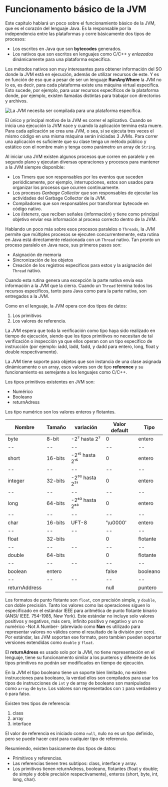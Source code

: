# Funcionamento básico de la JVM


Este capítulo hablará un poco sobre el funcionamiento básico de la JVM, que es el corazón del lenguaje Java. Es la responsable por la independencia entre las plataformas y corre básicamente dos tipos de procesos: 

* Los escritos en Java que son **bytecodes** generados.
* Los nativos que son escritos en lenguajes como C/C++ y *enlazados* dinámicamente para una plataforma específica.

Los métodos nativos son muy interesantes para obtener información del SO donde la JVM está en ejecución, además de utilizar recursos de este. Y es en función de eso que a pesar de ser un lenguaje **RunAnyWhere** la JVM no lo es, es decir, para cada plataforma existe una máquina virtual específica. Esto sucede, por ejemplo, para usar recursos específicos de la plataforma donde, por ejemplo, existen llamadas distintas para trabajar con directorios y archivos.


![La JVM necesita ser compilada para una plataforma específica.](chapter_2_1.png)



El único y principal motivo de la JVM es correr el aplicativo. Cuando se inicia una ejecución la JVM nace y cuando la aplicación termina esta muere. Para cada aplicación se crea una JVM, o sea, si se ejecuta tres veces el mismo código en una misma máquina serán iniciadas 3 JVMs. Para correr una aplicación es suficiente que su clase tenga un método público y estático con el nombre main y tenga como parámetro un array de `String`.


Al iniciar una JVM existen algunos procesos que corren en paralelo y en segundo plano y ejecutan diversas operaciones y procesos para mantener a la JVM siempre disponible: 


* Los Timers que son responsables por los eventos que suceden periódicamente, por ejemplo, interrupciones, estos son usados para organizar los procesos que ocurren continuamente. 
* Los procesos *Garbage Collector* que son responsables de ejecutar las actividades del Garbage Collector de la JVM.
* Compiladores que son responsables por transformar bytecode en código nativo.
* Los *listeners*, que reciben señales (información) y tiene como principal objetivo enviar esa información al proceso correcto dentro de la JVM.
 

Hablando un poco más sobre esos procesos paralelos o `Threads`, la JVM permite que múltiples procesos se ejecuten concurrentemente, esta rutina en Java está directamente relacionada con un `Thread` nativo. Tan pronto un proceso paralelo en Java nace, sus primeros pasos son:

* Asignación de memoria
* Sincronización de los objetos
* Creación de los registros específicos para estos y la asignación del `Thread` nativo.
 
Cuando esta rutina genera una excepción la parte nativa envía esa información a la JVM que la cierra. Cuando un `Thread` termina todos los recursos específicos, tanto para Java como para la parte nativa, son entregados a la JVM.

Como en el lenguaje, la JVM opera con dos tipos de datos: 

1. Los primitivos
2. Los valores de referencia. 


La JVM espera que toda la verificación como tipo haya sido realizado en tiempo de ejecución, siendo que los tipos primitivos no necesitan de tal verificación o inspección ya que ellos operan con un tipo específico de instrucción (por ejemplo: iadd, ladd, fadd, y dadd para entero, long, float y double respectivamente).

La JVM tiene soporte para objetos que son instancia de una clase asignada dinámicamente o un array, esos valores son de tipo **reference** y su funcionamiento es semejante a los lenguajes como  C/C++.

Los tipos primitivos existentes en JVM son: 

* Numérico
* Booleano 
* returnAdress

Los tipo numérico son los valores enteros y flotantes.

|Nombre|Tamaño|variación|Valor default|Tipo|
| -- | -- | -- | -- | -- |
|byte|8-bit|-2⁷  hasta 2⁷|0|entero|
| -- | -- | -- | -- | -- |
|short|16-bits|-2¹⁵ hasta  2¹⁵|0|entero|
| -- | -- | -- | -- | -- |
|integer|32-bits|-2³² hasta 2³¹|0|entero|
| -- | -- | -- | -- | -- |
|long|64-bits|-2⁶³ hasta 2⁶³|0|entero|
| -- | -- | -- | -- | -- |
|char|16-bits|UFT-8|'\u0000'|entero|
| -- | -- | -- | -- | -- |
|float|32-bits||0|flotante|
| -- | -- | -- | -- | -- |
|double|64-bits||0|flotante|
| -- | -- | -- | -- | -- |
|boolean|entero||false|booleano|
| -- | -- | -- | -- | -- |
|returnAddress|||null|puntero|

Los formatos de punto flotante son `float`, con precisión simple, y `double`, con doble precisión. Tanto los valores como las operaciones siguen lo especificado en el estándar IEEE para aritmética de punto flotante binario (ANSI/ IEEE. 754-1985, New York). Este estándar no incluye solo valores positivos y negativos, más cero, infinito positivo y negativo y un no numérico -Not A Number- (abreviado como **Nan** es utilizado para representar valores no válidos como el resultado de la división por cero). Por estándar, las JVM soportan ese formato, pero tambien pueden soportar versiones extendidas como `double` y `float`.

El **returnAdress** es usado solo por la JVM, no tiene representación en el lenguaje, tiene su funcionamento similar a los punteros y diferente de los tipos primitivos no podrán ser modificados en tiempo de ejecución.

En la JVM el tipo booleano tiene un soporte bien limitado, no existen instrucciones para booleano, la verdad ellos son compilados para usar los tipos de instrucciones de `int` y de array de booleano son manipulados como `array` de `byte`. Los valores son representados con `1` para verdadero y `0` para falso.

Existen tres tipos de referencia: 

1. class
2. array
3. interface


El valor de referencia es iniciado como `null`, nulo no es un tipo definido, pero se puede hacer *cast* para cualquier tipo de referencia.
	
Resumiendo, existen basicamente dos tipos de datos:

* Primitivos y referencias.
 * Las referencias tienen tres subtipos: class, interface y array.
 * Los primitivos tienen returnAdress, booleano, flotantes (float y double; de simple y doble precisión respectivamente), enteros (short, byte, int, long, char).
